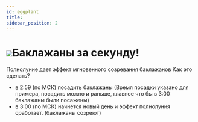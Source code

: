 ```yaml
---
id: eggplant  
title:  
sidebar_position: 2
---
```


# ![](\img\icon\eggplant.png)Баклажаны за секунду! 
 
Полнолуние дает эффект мгновенного созревания баклажанов
Как это сделать? 
- в 2:59 (по МСК) посадить баклажаны (Время посадки указано для примера, посадить можно и раньше, главное что бы в 3:00 баклажаны были посажены)
- в 3:00 (по МСК) начнется новый день и эффект полнолуния сработает. (баклажаны созреют) 


